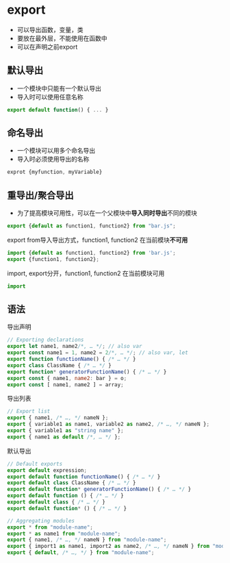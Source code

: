 # export

- 可以导出函数，变量，类
- 要放在最外层，不能使用在函数中
- 可以在声明之前export

## 默认导出

- 一个模块中只能有一个默认导出
- 导入时可以使用任意名称

```javascript
export default function() { ... }
```

## 命名导出

- 一个模块可以用多个命名导出
- 导入时必须使用导出的名称

```javascript
exprot {myfunction, myVariable}
```

## 重导出/聚合导出

- 为了提高模块可用性，可以在一个父模块中**导入同时导出**不同的模块

```javascript
export {default as function1, function2} from "bar.js";
```
export from导入导出方式，function1, function2 在当前模块**不可用**

```javascript
import {default as function1, function2} from 'bar.js';
export {function1, function2};
```

import, export分开，function1, function2 在当前模块可用

```javascript
import 
```

## 语法

导出声明

```javascript
// Exporting declarations
export let name1, name2/*, … */; // also var
export const name1 = 1, name2 = 2/*, … */; // also var, let
export function functionName() { /* … */ }
export class ClassName { /* … */ }
export function* generatorFunctionName() { /* … */ }
export const { name1, name2: bar } = o;
export const [ name1, name2 ] = array;
```
导出列表

```javascript
// Export list
export { name1, /* …, */ nameN };
export { variable1 as name1, variable2 as name2, /* …, */ nameN };
export { variable1 as "string name" };
export { name1 as default /*, … */ };
```
默认导出

```javascript
// Default exports
export default expression;
export default function functionName() { /* … */ }
export default class ClassName { /* … */ }
export default function* generatorFunctionName() { /* … */ }
export default function () { /* … */ }
export default class { /* … */ }
export default function* () { /* … */ }
```


```javascript
// Aggregating modules
export * from "module-name";
export * as name1 from "module-name";
export { name1, /* …, */ nameN } from "module-name";
export { import1 as name1, import2 as name2, /* …, */ nameN } from "module-name";
export { default, /* …, */ } from "module-name";
```
